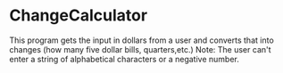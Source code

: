 # ChangeCalculator
This program gets the input in dollars from a user and converts that into changes (how many five dollar bills, quarters,etc.)
Note: The user can't enter a string of alphabetical characters or a negative number. 
